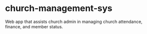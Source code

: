 # church-management-sys
Web app that assists church admin in managing church attendance, finance, and member status.
